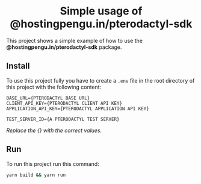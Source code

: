 <h1 align="center">Simple usage of @hostingpengu.in/pterodactyl-sdk</h1>

This project shows a simple example of how to use the **@hostingpengu.in/pterodactyl-sdk** package.

## Install

To use this project fully you have to create a `.env` file in the root directory of this project with the following content:

```env
BASE_URL={PTERODACTYL BASE URL}
CLIENT_API_KEY={PTERODACTYL CLIENT API KEY}
APPLICATION_API_KEY={PTERODACTYL APPLICATION API KEY}

TEST_SERVER_ID={A PTERODACTYL TEST SERVER}
```

_Replace the {} with the correct values._

## Run

To run this project run this command:

```bash
yarn build && yarn run
```
